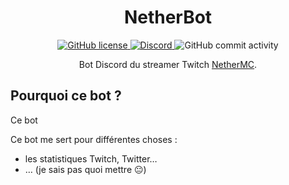 <h1 align="center">NetherBot</h1>
<div align="center">
    <a href="LICENSE">
        <img alt="GitHub license" src="https://img.shields.io/github/license/NetherMCtv/NetherBot?logo=github&style=for-the-badge" />
    </a>
    <a href="https://discord.gg/ygdJQmDuyD">
        <img alt="Discord" src="https://img.shields.io/discord/853738781541924894?color=5865F2&label=discord&logo=discord&logoColor=5865F2&style=for-the-badge" />
    </a>
    <img alt="GitHub commit activity" src="https://img.shields.io/github/commit-activity/w/NetherMCtv/NetherBot?logo=github&style=for-the-badge" />
</div>
<p align="center">Bot Discord du streamer Twitch <a href="https://www.twitch.tv/NetherMCtv">NetherMC</a>.</p>

## Pourquoi ce bot ?

Ce bot 

Ce bot me sert pour différentes choses :
- les statistiques Twitch, Twitter&hellip;
- &hellip; (je sais pas quoi mettre 😐)